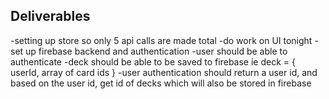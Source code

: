 ## Deliverables

-setting up store so only 5 api calls are made total
-do work on UI tonight
-set up firebase backend and authentication
-user should be able to authenticate
-deck should be able to be saved to firebase
ie deck = {
  userId,
  array of card ids
}
-user authentication should return a user id, and based on the user id, get id of decks which will also be stored in firebase
